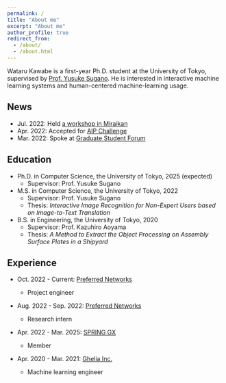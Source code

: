 ```yaml
---
permalink: /
title: "About me"
excerpt: "About me"
author_profile: true
redirect_from: 
  - /about/
  - /about.html
---
```


Wataru Kawabe is a first-year Ph.D. student at the University of Tokyo, supervised by [Prof. Yusuke Sugano](https://www.yusuke-sugano.info/). He is interested in interactive machine learning systems and human-centered machine-learning usage. 

News
------
* Jul. 2022: Held [a workshop in Miraikan](https://www.miraikan.jst.go.jp/events/202207302596.html)
* Apr. 2022: Accepted for [AIP Challenge](https://www.jst.go.jp/kisoken/aip/program/wakate/challenge/list2022.html)
* Mar. 2022: Spoke at [Graduate Student Forum](https://tcjs.u-tokyo.ac.jp/ja/archives/3170)

Education
------
* Ph.D. in Computer Science, the University of Tokyo, 2025 (expected)
  * Supervisor: Prof. Yusuke Sugano
* M.S. in Computer Science, the University of Tokyo, 2022
  * Supervisor: Prof. Yusuke Sugano
  * Thesis: *Interactive Image Recognition for Non-Expert Users based on Image-to-Text Translation*
* B.S. in Engineering, the University of Tokyo, 2020
  * Supervisor: Prof. Kazuhiro Aoyama
  * Thesis: *A Method to Extract the Object Processing on Assembly Surface Plates in a Shipyard*


Experience
------
* Oct. 2022 - Current: [Preferred Networks](https://www.preferred.jp/)
  * Project engineer

* Aug. 2022 - Sep. 2022: [Preferred Networks](https://www.preferred.jp/)
  * Research intern
  
* Apr. 2022 - Mar. 2025: [SPRING GX](https://spring-gx.adm.s.u-tokyo.ac.jp/)
  * Member

* Apr. 2020 - Mar. 2021: [Ghelia Inc.](https://ghelia.com/)
  * Machine learning engineer
